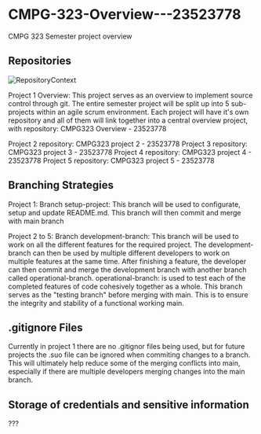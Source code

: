 # CMPG-323-Overview---23523778
CMPG 323 Semester project overview

## Repositories
![RepositoryContext](https://user-images.githubusercontent.com/68903153/185161902-553d1807-bc01-4aeb-ab16-424bf7e5da7b.png)

Project 1 Overview: This project serves as an overview to implement source control through git.
The entire semester project will be split up into 5 sub-projects within an agile scrum environment.
Each project will have it's own repository and all of them will link together into a central overview project,
with repository: CMPG323 Overview - 23523778

Project 2 repository: CMPG323 project 2 - 23523778
Project 3 repository: CMPG323 project 3 - 23523778
Project 4 repository: CMPG323 project 4 - 23523778
Project 5 repository: CMPG323 project 5 - 23523778

## Branching Strategies
Project 1: Branch setup-project: This branch will be used to configurate, setup and update README.md.
This branch will then commit and merge with main branch

Project 2 to 5: Branch development-branch: This branch will be used to work on all the different features for the required project.
The development-branch can then be used by multiple different developers to work on multiple features at the same time.
After finishing a feature, the developer can then commit and merge the development branch with another branch called operational-branch.
operational-branch: is used to test each of the completed features of code cohesively together as a whole. This branch serves as the "testing branch"
before merging with main. This is to ensure the integrity and stability of a functional working main.

## .gitignore Files
Currently in project 1 there are no .gitignor files being used, but for future projects the .suo file can be ignored when commiting changes to a branch.
This will ultimately help reduce some of the merging conflicts into main, especially if there are multiple developers merging changes into the main branch.

## Storage of credentials and sensitive information
???
